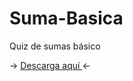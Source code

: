 # Suma-Basica
Quiz de sumas básico

-> <a href="https://download1325.mediafire.com/ncogexas59xg/3nl1ke99ivnxthe/SumaBasica.apk">Descarga aquí </a> <-
